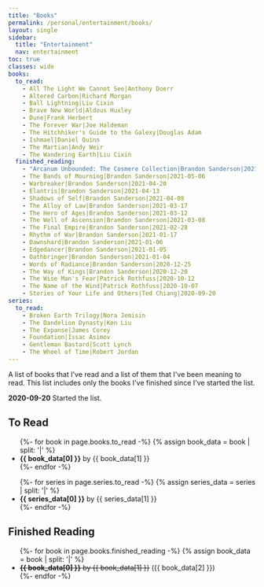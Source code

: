 ```yaml
---
title: "Books"
permalink: /personal/entertainment/books/
layout: single
sidebar:
  title: "Entertainment"
  nav: entertainment
toc: true
classes: wide
books:
  to_read:
    - All The Light We Cannot See|Anthony Doerr
    - Altered Carbon|Richard Morgan
    - Ball Lightning|Liu Cixin
    - Brave New World|Aldous Huxley
    - Dune|Frank Herbert
    - The Forever War|Joe Haldeman
    - The Hitchhiker's Guide to the Galexy|Douglas Adam
    - Ishmael|Daniel Quinn
    - The Martian|Andy Weir
    - The Wandering Earth|Liu Cixin
  finished_reading:
    - "Arcanum Unbounded: The Cosmere Collection|Brandon Sanderson|2021-05-10"
    - The Bands of Mourning|Brandon Sanderson|2021-05-06
    - Warbreaker|Brandon Sanderson|2021-04-20
    - Elantris|Brandon Sanderson|2021-04-13
    - Shadows of Self|Brandon Sanderson|2021-04-09
    - The Alloy of Law|Brandon Sanderson|2021-03-17
    - The Hero of Ages|Brandon Sanderson|2021-03-12
    - The Well of Ascension|Brandon Sanderson|2021-03-08
    - The Final Empire|Brandon Sanderson|2021-02-28
    - Rhythm of War|Brandon Sanderson|2021-01-17
    - Dawnshard|Brandon Sanderson|2021-01-06
    - Edgedancer|Brandon Sanderson|2021-01-05
    - Oathbringer|Brandon Sanderson|2021-01-04
    - Words of Radiance|Brandon Sanderson|2020-12-25
    - The Way of Kings|Brandon Sanderson|2020-12-20
    - The Wise Man's Fear|Patrick Rothfuss|2020-10-12
    - The Name of the Wind|Patrick Rothfuss|2020-10-07
    - Stories of Your Life and Others|Ted Chiang|2020-09-20
series:
  to_read:
    - Broken Earth Trilogy|Nora Jemisin
    - The Dandelion Dynasty|Ken Liu
    - The Expanse|James Corey
    - Foundation|Issac Asimov
    - Gentleman Bastard|Scott Lynch
    - The Wheel of Time|Robert Jordan
---
```


A list of books that I've read and a list of them that I've been meaning to read.
This list includes only the books I've finished since I've started the list.

**2020-09-20** Started the list.

## To Read
<ul>
  {%- for book in page.books.to_read -%}
    {% assign book_data = book | split: '|' %}
    <li><b>{{ book_data[0] }}</b> by {{ book_data[1] }}</li>
  {%- endfor -%}
</ul><ul>
  {%- for series in page.series.to_read -%}
    {% assign series_data = series | split: '|' %}
    <li><b>{{ series_data[0] }}</b> by {{ series_data[1] }}</li>
  {%- endfor -%}
</ul>

## Finished Reading
<ul>
  {%- for book in page.books.finished_reading -%}
    {% assign book_data = book | split: '|' %}
    <li><s><b>{{ book_data[0] }}</b> by {{ book_data[1] }}</s> ({{ book_data[2] }})</li>
  {%- endfor -%}
</ul>
